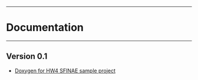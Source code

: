 -----------------------------
# **Documentation**
-----------------------------

## **Version 0.1**

* [Doxygen for HW4 SFINAE sample project](https://dmitriyrybalkin.github.io/cpp_learn_modules/mod_1/hw_4/doc/html/index.html)